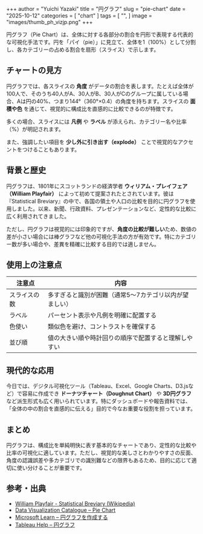+++
author = "Yuichi Yazaki"
title = "円グラフ"
slug = "pie-chart"
date = "2025-10-12"
categories = [
    "chart"
]
tags = [
    "",
]
image = "images/thumb_ph_vizjp.png"
+++

円グラフ（Pie Chart）は、全体に対する各部分の割合を円形で表現する代表的な可視化手法です。円を「パイ（pie）」に見立て、全体を1（100%）として分割し、各カテゴリーの占める割合を扇形（スライス）で示します。

<!--more-->


## チャートの見方

円グラフでは、各スライスの **角度** がデータの割合を表します。たとえば全体が100人で、そのうち40人がA、30人がB、30人がCのグループに属している場合、Aは円の40%、つまり144°（360°×0.4）の角度を持ちます。スライスの **面積や色** を通じて、視覚的に構成比を直感的に比較できるのが特徴です。

多くの場合、スライスには **凡例** や **ラベル** が添えられ、カテゴリー名や比率（%）が明記されます。

また、強調したい項目を **少し外に引き出す（explode）** ことで視覚的なアクセントをつけることもあります。

## 背景と歴史

円グラフは、1801年にスコットランドの経済学者 **ウィリアム・プレイフェア（William Playfair）** によって初めて提案されたとされています。彼は『Statistical Breviary』の中で、各国の領土や人口の比較を目的に円グラフを使用しました。以来、新聞、行政資料、プレゼンテーションなど、定性的な比較に広く利用されてきました。

ただし、円グラフは視覚的には印象的ですが、**角度の比較が難しい**ため、数値の差が小さい場合には棒グラフなど他の可視化手法の方が有効です。特にカテゴリー数が多い場合や、差異を精確に比較する目的では適しません。

## 使用上の注意点

| 注意点 | 内容 |
|---------|------|
| スライスの数 | 多すぎると識別が困難（通常5〜7カテゴリ以内が望ましい） |
| ラベル | パーセント表示や凡例を明確に配置する |
| 色使い | 類似色を避け、コントラストを確保する |
| 並び順 | 値の大きい順や時計回りの順序で配置すると理解しやすい |

## 現代的な応用

今日では、デジタル可視化ツール（Tableau、Excel、Google Charts、D3.jsなど）で容易に作成でき **ドーナツチャート（Doughnut Chart）** や **3D円グラフ** など派生形式も広く用いられています。特にダッシュボードや報告資料では、「全体の中の割合を直感的に伝える」目的で今なお重要な役割を担っています。

## まとめ

円グラフは、構成比を単純明快に表す基本的なチャートであり、定性的な比較や比率の可視化に適しています。ただし、視覚的な美しさとわかりやすさの反面、角度の認識誤差や多カテゴリでの識別難などの限界もあるため、目的に応じて適切に使い分けることが重要です。

## 参考・出典

- [William Playfair - Statistical Breviary (Wikipedia)](https://en.wikipedia.org/wiki/William_Playfair)
- [Data Visualization Catalogue – Pie Chart](https://datavizcatalogue.com/methods/pie_chart.html)
- [Microsoft Learn – 円グラフを作成する](https://support.microsoft.com/ja-jp/office/%E5%86%86%E3%82%B0%E3%83%A9%E3%83%95%E3%82%92%E4%BD%9C%E6%88%90%E3%81%99%E3%82%8B-8f46d2f5-6eab-4f32-8b1a-0c7e5f9e0a8a)
- [Tableau Help – 円グラフ](https://help.tableau.com/current/pro/desktop/ja-jp/buildexamples_pie.htm)
